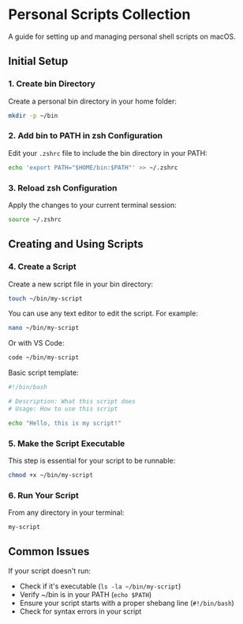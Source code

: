 # Personal Scripts Collection

A guide for setting up and managing personal shell scripts on macOS.

## Initial Setup

### 1. Create bin Directory

Create a personal bin directory in your home folder:

```bash
mkdir -p ~/bin
```

### 2. Add bin to PATH in zsh Configuration

Edit your `.zshrc` file to include the bin directory in your PATH:

```bash
echo 'export PATH="$HOME/bin:$PATH"' >> ~/.zshrc
```

### 3. Reload zsh Configuration

Apply the changes to your current terminal session:

```bash
source ~/.zshrc
```

## Creating and Using Scripts

### 4. Create a Script

Create a new script file in your bin directory:

```bash
touch ~/bin/my-script
```

You can use any text editor to edit the script. For example:

```bash
nano ~/bin/my-script
```

Or with VS Code:

```bash
code ~/bin/my-script
```

Basic script template:

```bash
#!/bin/bash

# Description: What this script does
# Usage: How to use this script

echo "Hello, this is my script!"
```

### 5. Make the Script Executable

This step is essential for your script to be runnable:

```bash
chmod +x ~/bin/my-script
```

### 6. Run Your Script

From any directory in your terminal:

```bash
my-script
```


## Common Issues

If your script doesn't run:
- Check if it's executable (`ls -la ~/bin/my-script`)
- Verify ~/bin is in your PATH (`echo $PATH`)
- Ensure your script starts with a proper shebang line (`#!/bin/bash`)
- Check for syntax errors in your script
